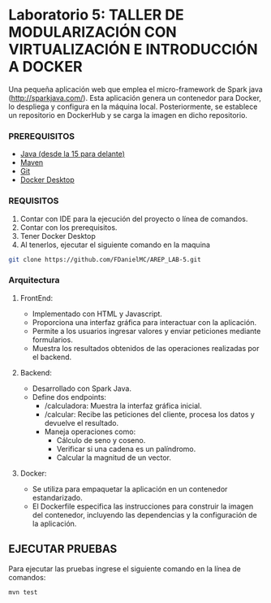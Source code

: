 # Laboratorio 5: TALLER DE MODULARIZACIÓN CON VIRTUALIZACIÓN E INTRODUCCIÓN A DOCKER

Una pequeña aplicación web que emplea el micro-framework de Spark java (http://sparkjava.com/). Esta aplicación genera un contenedor para Docker, lo despliega y configura en la máquina local. Posteriormente, se establece un repositorio en DockerHub y se carga la imagen en dicho repositorio.

### PREREQUISITOS

* [Java (desde la 15 para delante)](https://www.oracle.com/co/java/technologies/downloads/) 
* [Maven](https://maven.apache.org/download.cgi) 
* [Git](https://git-scm.com/downloads)
* [Docker Desktop](https://www.docker.com/products/docker-desktop/)

### REQUISITOS

1. Contar con IDE para la ejecución del proyecto o línea de comandos.
2. Contar con los prerequisitos.
3. Tener Docker Desktop
4. Al tenerlos, ejecutar el siguiente comando en la maquina

```bash
git clone https://github.com/FDanielMC/AREP_LAB-5.git
```

### Arquitectura

1. FrontEnd:
   - Implementado con HTML y Javascript.
   - Proporciona una interfaz gráfica para interactuar con la aplicación.
   - Permite a los usuarios ingresar valores y enviar peticiones mediante formularios.
   - Muestra los resultados obtenidos de las operaciones realizadas por el backend.

2. Backend:
   - Desarrollado con Spark Java.
   - Define dos endpoints:
       - /calculadora: Muestra la interfaz gráfica inicial.
       - /calcular: Recibe las peticiones del cliente, procesa los datos y devuelve el resultado.
       - Maneja operaciones como:
         - Cálculo de seno y coseno.
         - Verificar si una cadena es un palíndromo.
         - Calcular la magnitud de un vector.

3. Docker:
   - Se utiliza para empaquetar la aplicación en un contenedor estandarizado.
   - El Dockerfile especifica las instrucciones para construir la imagen del contenedor, incluyendo las dependencias y la configuración de la aplicación.

## EJECUTAR PRUEBAS

Para ejecutar las pruebas ingrese el siguiente comando en la línea de comandos:
```
mvn test
```
